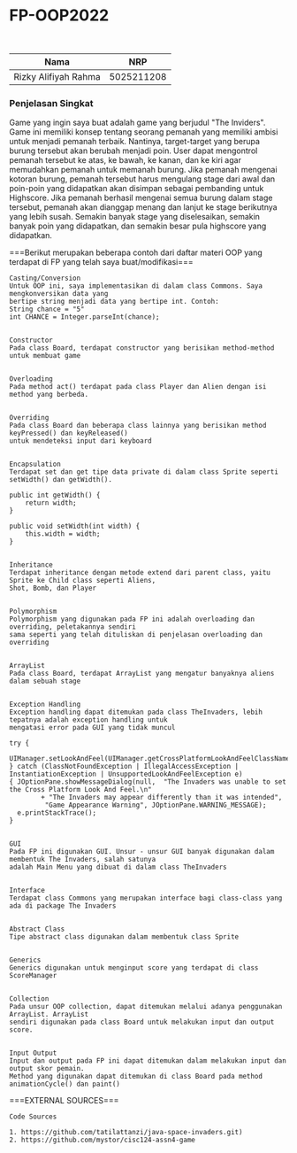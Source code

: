 # FP-OOP2022
</br>

| Nama                 | NRP        |
| -------------------- | ---------- |
| Rizky Alifiyah Rahma | 5025211208 |



### Penjelasan Singkat

Game yang ingin saya buat adalah game yang berjudul "The Inviders". Game ini memiliki konsep tentang seorang pemanah yang memiliki ambisi untuk menjadi pemanah terbaik. Nantinya, target-target yang berupa burung tersebut akan berubah menjadi poin. User dapat mengontrol pemanah tersebut ke atas, ke bawah, ke kanan, dan ke kiri agar memudahkan pemanah untuk memanah burung. Jika pemanah mengenai kotoran burung, pemanah tersebut harus mengulang stage dari awal dan poin-poin yang didapatkan akan disimpan sebagai pembanding untuk Highscore. Jika pemanah berhasil mengenai semua burung dalam stage tersebut, pemanah akan dianggap menang dan lanjut ke stage berikutnya yang lebih susah. Semakin banyak stage yang diselesaikan, semakin banyak poin yang didapatkan, dan semakin besar pula highscore yang didapatkan.</br>


===Berikut merupakan beberapa contoh dari daftar materi OOP yang terdapat di FP yang telah saya buat/modifikasi===


```
Casting/Conversion
Untuk OOP ini, saya implementasikan di dalam class Commons. Saya mengkonversikan data yang 
bertipe string menjadi data yang bertipe int. Contoh:
String chance = "5"
int CHANCE = Integer.parseInt(chance);


Constructor
Pada class Board, terdapat constructor yang berisikan method-method untuk membuat game


Overloading
Pada method act() terdapat pada class Player dan Alien dengan isi method yang berbeda.


Overriding
Pada class Board dan beberapa class lainnya yang berisikan method keyPressed() dan keyReleased()
untuk mendeteksi input dari keyboard


Encapsulation
Terdapat set dan get tipe data private di dalam class Sprite seperti setWidth() dan getWidth().

public int getWidth() {
    return width;
}

public void setWidth(int width) {
    this.width = width;
}


Inheritance
Terdapat inheritance dengan metode extend dari parent class, yaitu Sprite ke Child class seperti Aliens,
Shot, Bomb, dan Player


Polymorphism
Polymorphism yang digunakan pada FP ini adalah overloading dan overriding, peletakannya sendiri
sama seperti yang telah dituliskan di penjelasan overloading dan overriding


ArrayList
Pada class Board, terdapat ArrayList yang mengatur banyaknya aliens dalam sebuah stage


Exception Handling
Exception handling dapat ditemukan pada class TheInvaders, lebih tepatnya adalah exception handling untuk
mengatasi error pada GUI yang tidak muncul

try {
        UIManager.setLookAndFeel(UIManager.getCrossPlatformLookAndFeelClassName());
} catch (ClassNotFoundException | IllegalAccessException | InstantiationException | UnsupportedLookAndFeelException e) 
{ JOptionPane.showMessageDialog(null,  "The Invaders was unable to set the Cross Platform Look And Feel.\n" 
        + "The Invaders may appear differently than it was intended", 
         "Game Appearance Warning", JOptionPane.WARNING_MESSAGE);
  e.printStackTrace();
}


GUI
Pada FP ini digunakan GUI. Unsur - unsur GUI banyak digunakan dalam membentuk The Invaders, salah satunya
adalah Main Menu yang dibuat di dalam class TheInvaders


Interface
Terdapat class Commons yang merupakan interface bagi class-class yang ada di package The Invaders


Abstract Class
Tipe abstract class digunakan dalam membentuk class Sprite


Generics
Generics digunakan untuk menginput score yang terdapat di class ScoreManager


Collection
Pada unsur OOP collection, dapat ditemukan melalui adanya penggunakan ArrayList. ArrayList
sendiri digunakan pada class Board untuk melakukan input dan output score.


Input Output
Input dan output pada FP ini dapat ditemukan dalam melakukan input dan output skor pemain.
Method yang digunakan dapat ditemukan di class Board pada method animationCycle() dan paint()
```






===EXTERNAL SOURCES===

```Code Sources```
```
1. https://github.com/tatilattanzi/java-space-invaders.git)
2. https://github.com/mystor/cisc124-assn4-game
```

